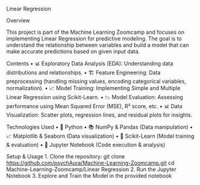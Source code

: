 Linear Regression

Overview

This project is part of the Machine Learning Zoomcamp and focuses on implementing Linear Regression for predictive modeling. The goal is to understand the relationship between variables and build a model that can make accurate predictions based on given input data.

Contents
	•	📊 Exploratory Data Analysis (EDA): Understanding data distributions and relationships.
	•	🏗 Feature Engineering: Data preprocessing (handling missing values, encoding categorical variables, normalization).
	•	📈 Model Training: Implementing Simple and Multiple Linear Regression using Scikit-Learn.
	•	📉 Model Evaluation: Assessing performance using Mean Squared Error (MSE), R² score, etc.
	•	📊 Data Visualization: Scatter plots, regression lines, and residual plots for insights.

Technologies Used
	•	🐍 Python
	•	📚 NumPy & Pandas (Data manipulation)
	•	📈 Matplotlib & Seaborn (Data visualization)
	•	🤖 Scikit-Learn (Model training & evaluation)
	•	📓 Jupyter Notebook (Code execution & analysis)

Setup & Usage
	1.	Clone the repository: git clone https://github.com/psychAura/Machine-Learning-Zoomcamp.git
cd Machine-Learning-Zoomcamp/Linear Regression
  2.  Run the Jupyter Notebook
  3. Explore and Train the Model in the provided notebook
  
